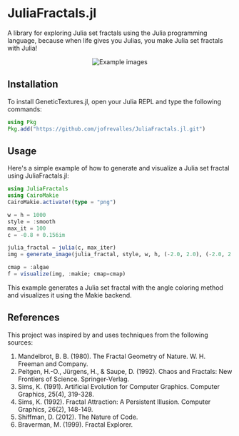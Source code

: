 # JuliaFractals.jl

A library for exploring Julia set fractals using the Julia programming language, because when life gives you Julias, you make Julia set fractals with Julia!

<div style="text-align: center;">
    <img src="./images/example.png" alt="Example images" style="display: inline-block; margin: 0 5px;" />
</div>

## Installation

To install GeneticTextures.jl, open your Julia REPL and type the following commands:

```julia
using Pkg
Pkg.add("https://github.com/jofrevalles/JuliaFractals.jl.git")
```

## Usage
Here's a simple example of how to generate and visualize a Julia set fractal using JuliaFractals.jl:
```julia
using JuliaFractals
using CairoMakie
CairoMakie.activate!(type = "png")

w = h = 1000
style = :smooth
max_it = 100
c = -0.8 + 0.156im

julia_fractal = julia(c, max_iter)
img = generate_image(julia_fractal, style, w, h, (-2.0, 2.0), (-2.0, 2.0), max_iter)

cmap = :algae
f = visualize(img, :makie; cmap=cmap)
```
This example generates a Julia set fractal with the angle coloring method and visualizes it using the Makie backend.

## References

This project was inspired by and uses techniques from the following sources:

1. Mandelbrot, B. B. (1980). The Fractal Geometry of Nature. W. H. Freeman and Company.
2. Peitgen, H.-O., Jürgens, H., & Saupe, D. (1992). Chaos and Fractals: New Frontiers of Science. Springer-Verlag.
3. Sims, K. (1991). Artificial Evolution for Computer Graphics. Computer Graphics, 25(4), 319-328.
4. Sims, K. (1992). Fractal Attraction: A Persistent Illusion. Computer Graphics, 26(2), 148-149.
5. Shiffman, D. (2012). The Nature of Code.
6. Braverman, M. (1999). Fractal Explorer.

